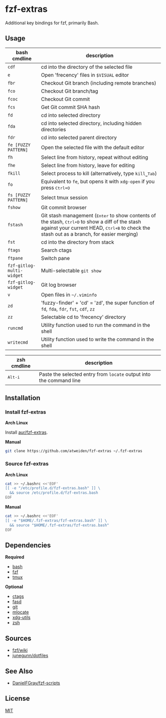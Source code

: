 fzf-extras
==========

Additional key bindings for fzf, primarily Bash.

Usage
-----

bash cmdline              | description
---                       | ---
`cdf`                     | cd into the directory of the selected file
`e`                       | Open 'frecency' files in `$VISUAL` editor
`fbr`                     | Checkout Git branch (including remote branches)
`fco`                     | Checkout Git branch/tag
`fcoc`                    | Checkout Git commit
`fcs`                     | Get Git commit SHA hash
`fd`                      | cd into selected directory
`fda`                     | cd into selected directory, including hidden directories
`fdr`                     | cd into selected parent directory
`fe [FUZZY PATTERN]`      | Open the selected file with the default editor
`fh`                      | Select line from history, repeat without editing
`fhe`                     | Select line from history, leave for editing
`fkill`                   | Select process to kill (alternatively, type `kill`˽<kbd>Tab</kbd>)
`fo`                      | Equivalent to `fe`, but opens it with `xdg-open` if you press <kbd>Ctrl+O</kbd>
`fs [FUZZY PATTERN]`      | Select tmux session
`fshow`                   | Git commit browser
`fstash`                  | Git stash management (<kbd>Enter</kbd> to show contents of the stash, <kbd>Ctrl+D</kbd> to show a diff of the stash against your current HEAD, <kbd>Ctrl+B</kbd> to check the stash out as a branch, for easier merging)
`fst`                     | cd into the directory from stack
`ftags`                   | Search ctags
`ftpane`                  | Switch pane
`fzf-gitlog-multi-widget` | Multi-selectable `git show`
`fzf-gitlog-widget`       | Git log browser
`v`                       | Open files in `~/.viminfo`
`zd`                      | 'fuzzy-finder' + 'cd' = 'zd', the super function of `fd`, `fda`, `fdr`, `fst`, `cdf`, `zz`
`zz`                      | Selectable cd to 'frecency' directory
`runcmd`                  | Utility function used to run the command in the shell
`writecmd`                | Utility function used to write the command in the shell

zsh cmdline      | description
---              | ---
<kbd>Alt-i</kbd> | Paste the selected entry from `locate` output into the command line


Installation
------------

### Install fzf-extras

**Arch Linux**

Install [aur/fzf-extras](https://aur.archlinux.org/packages/fzf-extras).

**Manual**

```sh
git clone https://github.com/atweiden/fzf-extras ~/.fzf-extras
```

### Source fzf-extras

**Arch Linux**

```sh
cat >> ~/.bashrc <<'EOF'
[[ -e "/etc/profile.d/fzf-extras.bash" ]] \
  && source /etc/profile.d/fzf-extras.bash
EOF
```

**Manual**

```sh
cat >> ~/.bashrc <<'EOF'
[[ -e "$HOME/.fzf-extras/fzf-extras.bash" ]] \
  && source "$HOME/.fzf-extras/fzf-extras.bash"
EOF
```


Dependencies
------------

**Required**

- [bash](https://www.gnu.org/software/bash/)
- [fzf](https://github.com/junegunn/fzf)
- [tmux](https://github.com/tmux/tmux)

**Optional**

- [ctags](https://github.com/universal-ctags/ctags)
- [fasd](https://github.com/clvv/fasd)
- [git](https://git-scm.com/)
- [mlocate](https://pagure.io/mlocate)
- [xdg-utils](https://www.freedesktop.org/wiki/Software/xdg-utils/)
- [zsh](https://www.zsh.org/)


Sources
-------

- [fzf/wiki](https://github.com/junegunn/fzf/wiki)
- [junegunn/dotfiles](https://github.com/junegunn/dotfiles)


See Also
--------

- [DanielFGray/fzf-scripts](https://github.com/DanielFGray/fzf-scripts)


License
-------

[MIT](LICENSE)
